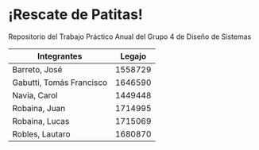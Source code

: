 # ¡Rescate de Patitas!
Repositorio del Trabajo Práctico Anual del Grupo 4 de Diseño de Sistemas

|Integrantes|Legajo|
|--|--|
|Barreto, José|1558729|
|Gabutti, Tomás Francisco|1646590|
|Navia, Carol|1449448|
|Robaina, Juan|1714995|
|Robaina, Lucas|1715069|
|Robles, Lautaro|1680870|